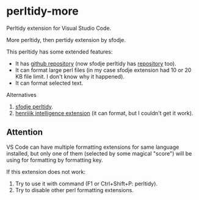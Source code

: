 # perltidy-more

Perltidy extension for Visual Studio Code.

More perltidy, then pertidy extension by sfodje.

This perltidy has some extended features:

- It has [github repository](https://github.com/kak-tus/perltidy-more) (now sfodje perltidy has [repository](https://github.com/sfodje/perltidy) too).
- It can format large perl files (in my case sfodje extension had 10 or 20 KB file limit. I don't know why it happened).
- It can format selected text.

Alternatives
1. [sfodje perltidy](https://github.com/sfodje/perltidy).
2. [henriiik intelligence extension](https://github.com/henriiik/vscode-perl) (it can format, but I couldn't get it work).

## Attention

VS Code can have multiple formatting extensions for same language installed, but only one of them (selected by some magical "score") will be using for formatting by formatting key.

If this extension does not work:

1. Try to use it with command (F1 or Ctrl+Shift+P: perltidy).
2. Try to disable other perl formatting extensions.
